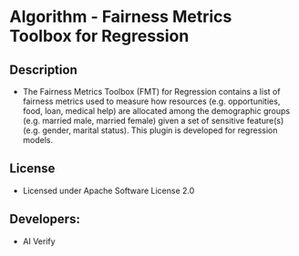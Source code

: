 # Algorithm - Fairness Metrics Toolbox for Regression

## Description
* The Fairness Metrics Toolbox (FMT) for Regression contains a list of fairness metrics used to measure how resources (e.g. opportunities, food, loan, medical help) are allocated among the demographic groups (e.g. married male, married female) given a set of sensitive feature(s) (e.g. gender, marital status). This plugin is developed for regression models.

## License
* Licensed under Apache Software License 2.0

## Developers:
* AI Verify
